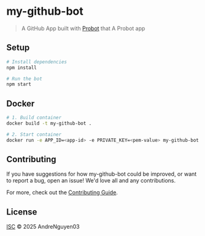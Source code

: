 # my-github-bot

> A GitHub App built with [Probot](https://github.com/probot/probot) that A Probot app

## Setup

```sh
# Install dependencies
npm install

# Run the bot
npm start
```

## Docker

```sh
# 1. Build container
docker build -t my-github-bot .

# 2. Start container
docker run -e APP_ID=<app-id> -e PRIVATE_KEY=<pem-value> my-github-bot
```

## Contributing

If you have suggestions for how my-github-bot could be improved, or want to report a bug, open an issue! We'd love all and any contributions.

For more, check out the [Contributing Guide](CONTRIBUTING.md).

## License

[ISC](LICENSE) © 2025 AndreNguyen03
